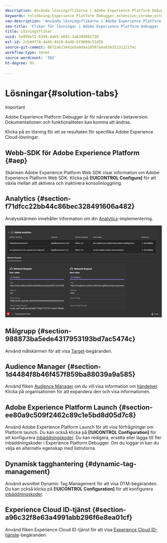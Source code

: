 ```yaml
---
description: Använda lösningsflikarna i Adobe Experience Platform Debugger
keywords: felsökning;Experience Platform Debugger extension;chrome;extension;summary;clear;requests;solutions;solution;information;analytics;target;målgruppshanterare;media optimizer;amo;id service
seo-description: 'Använda lösningsflikarna i Adobe Experience Platform Debugger '
seo-title: 'Flikar för lösningar i Adobe Experience Platform Debugger '
title: Lösningsflikar
uuid: 5e999ef2-6399-4ab5-a841-3a839d081728
exl-id: 2cb49f78-4a4b-4410-8a4b-6f9009c51d58
source-git-commit: 8672a623442e5a0daa10597a4a93631131221fec
workflow-type: tm+mt
source-wordcount: '302'
ht-degree: 9%

---
```


# Lösningar{#solution-tabs}

>[!IMPORTANT]
>
>Adobe Experience Platform Debugger är för närvarande i betaversion. Dokumentationen och funktionaliteten kan komma att ändras.

Klicka på en lösning för att se resultaten för specifika Adobe Experience Cloud-lösningar.

## Webb-SDK för Adobe Experience Platform {#aep}

Skärmen Adobe Experience Platform Web SDK visar information om Adobe Experience Platform Web SDK. Klicka på **[!UICONTROL Configure]** för att växla mellan att aktivera och inaktivera konsolinloggning.

## Analytics  {#section-f71dfcc22bb44c86bec328491606a482}

Analysskärmen innehåller information om din [Analytics](https://docs.adobe.com/content/help/sv-SE/analytics/landing/home.html)-implementering.

![](assets/analytics.jpg)

## Målgrupp {#section-988873ba5ede4317953193bd7ac5474c}

Använd målskärmen för att visa [Target](https://docs.adobe.com/content/help/en/target/using/target-home.html)-begäranden<!-- or [Mbox Trace](https://docs.adobe.com/content/help/en/target/using/activities/troubleshoot-activities/content-trouble.html) response details-->.

## Audience Manager {#section-1d4484f8b46f457f859ba88039a9a585}

Använd fliken [Audience Manager](https://docs.adobe.com/content/help/en/audience-manager/user-guide/aam-home.html) om du vill visa information om [händelser](https://docs.adobe.com/content/help/en/audience-manager/user-guide/api-and-sdk-code/dcs/dcs-event-calls/dcs-event-calls.html). Klicka på organisationen för att expandera den och visa informationen.

## Adobe Experience Platform Launch {#section-ee80a9c509f2462c89c1e5bd8d05d7c8}

Använd Adobe Experience Platform Launch för att visa förfrågningar om Platform launch. Du kan också klicka på **[!UICONTROL Configuration]** för att konfigurera [inbäddningskoder](https://docs.adobe.com/content/help/en/launch/using/reference/upgrade/link-dtm-embed-code.html). Du kan redigera, ersätta eller lägga till fler inbäddningskoder i Experience Platform Debugger. Om du loggar in kan du välja en alternativ egenskap med listrutorna.

## Dynamisk tagghantering {#dynamic-tag-management}

Använd avsnittet Dynamic Tag Management för att visa DTM-begäranden. Du kan också klicka på **[!UICONTROL Configuration]** för att konfigurera [inbäddningskoder](https://docs.adobe.com/content/help/en/dtm/using/client-side/code.html).

## Experience Cloud ID-tjänst {#section-a96c32f8e63a4991abb296f6e8ea01cf}

Använd fliken Experience Cloud ID-tjänst för att visa [Experience Cloud ID-tjänste](https://docs.adobe.com/content/help/en/id-service/using/home.html)-begäranden.
